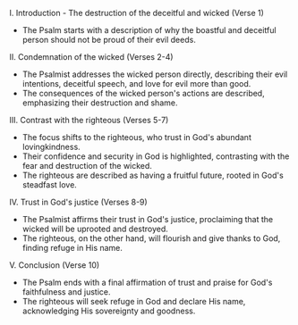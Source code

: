 I. Introduction - The destruction of the deceitful and wicked (Verse 1)
- The Psalm starts with a description of why the boastful and deceitful person should not be proud of their evil deeds.

II. Condemnation of the wicked (Verses 2-4)
- The Psalmist addresses the wicked person directly, describing their evil intentions, deceitful speech, and love for evil more than good.
- The consequences of the wicked person's actions are described, emphasizing their destruction and shame.

III. Contrast with the righteous (Verses 5-7)
- The focus shifts to the righteous, who trust in God's abundant lovingkindness.
- Their confidence and security in God is highlighted, contrasting with the fear and destruction of the wicked.
- The righteous are described as having a fruitful future, rooted in God's steadfast love.

IV. Trust in God's justice (Verses 8-9)
- The Psalmist affirms their trust in God's justice, proclaiming that the wicked will be uprooted and destroyed.
- The righteous, on the other hand, will flourish and give thanks to God, finding refuge in His name.

V. Conclusion (Verse 10)
- The Psalm ends with a final affirmation of trust and praise for God's faithfulness and justice.
- The righteous will seek refuge in God and declare His name, acknowledging His sovereignty and goodness.